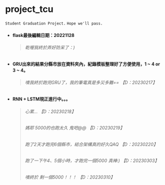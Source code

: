 # project_tcu
`Student Graduation Project.` `Hope we'll pass.` 

- #### flask最後編輯日期：20221128  
  >###### 乾喔我終於弄好防呆了：)  

- #### GRU出來的結果分縣市放在資料夾內，紀錄模板整理好了方便使用，1 ~ 4 or 3 ~ 4。  
  >###### 噢我終於跑完GRU了，我的筆電真是多災多難== 【D：20230217】  

- #### RNN + LSTM現正進行中。。。  
  >###### 心累... 【D：20230218】  
  >###### 媽耶 5000的也跑太久 鬼吧@@ 【D：20230219】  
  >###### 跑了2天才跑完6個縣市，結合架構真的好久QAQ 【D：20230220】  
  >###### 跑了一下午4、5個小時，才跑完一個5000 真棒:) 【D：20230303】 
  >###### 噢終於 剩一個5000！！！ 【D：20230310】
